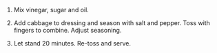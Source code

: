 1. Mix vinegar, sugar and oil. 

2. Add cabbage to dressing and season with salt and pepper. Toss with fingers to combine. Adjust seasoning. 

3. Let stand 20 minutes. Re-toss and serve.
